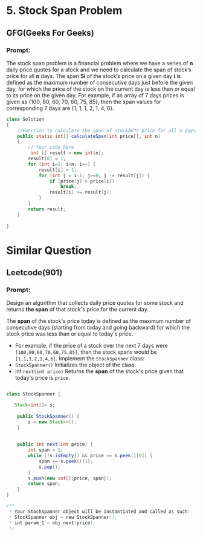 # 5. Stock Span Problem
## GFG(Geeks For Geeks)
### Prompt:
The stock span problem is a financial problem where we have a series of **n** daily price quotes for a stock and we need to calculate the span of stock’s price for all **n** days. 
The span **Si** of the stock’s price on a given day **i** is defined as the maximum number of consecutive days just before the given day, for which the price of the stock on the current day is less than or equal to its price on the given day.
For example, if an array of 7 days prices is given as {100, 80, 60, 70, 60, 75, 85}, then the span values for corresponding 7 days are {1, 1, 1, 2, 1, 4, 6}.

```java
class Solution
{
    //Function to calculate the span of stockâ€™s price for all n days.
    public static int[] calculateSpan(int price[], int n)
    {
        // Your code here
         int [] result = new int[n];
        result[0] = 1;
        for (int i=1; i<n; i++) {
            result[i] = 1;
            for (int j = i-1; j>=0; j -= result[j]) {
                if (price[j] > price[i]) 
                    break;  
                result[i] += result[j];
            }
        }
        return result;
    }
    
}

```

# Similar Question
## Leetcode(901)
### Prompt:
Design an algorithm that collects daily price quotes for some stock and returns **the span** of that stock's price for the current day.

The **span** of the stock's price today is defined as the maximum number of consecutive days (starting from today and going backward) for which the stock price was less than or equal to today's price.
* For example, if the price of a stock over the next 7 days were `[100,80,60,70,60,75,85]`, then the stock spans would be `[1,1,1,2,1,4,6]`.
Implement the `StockSpanner` class:
* `StockSpanner()` Initializes the object of the class.
* int `next(int price)` Returns the **span** of the stock's price given that today's price is `price`.

```java

class StockSpanner {

   Stack<int[]> s;
    
    public StockSpanner() {
        s = new Stack<>();
    }
    
    
    public int next(int price) {
        int span = 1;
        while (!s.isEmpty() && price >= s.peek()[0]) { 
            span += s.peek()[1];
            s.pop();
        }
        s.push(new int[]{price, span});
        return span; 
    }
}

/**
 * Your StockSpanner object will be instantiated and called as such:
 * StockSpanner obj = new StockSpanner();
 * int param_1 = obj.next(price);
 */

```
